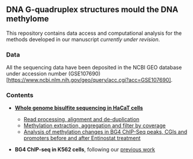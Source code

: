 
## DNA G-quadruplex structures mould the DNA methylome

This repository contains data access and computational analysis for the methods developed in our manuscript *currently under revision*.

### Data

All the sequencing data have been deposited in the NCBI GEO database under accession number (GSE107690)[https://www.ncbi.nlm.nih.gov/geo/query/acc.cgi?acc=GSE107690].

### Contents

- [**Whole genome bisulfite sequencing in HaCaT cells**](wgbs_hacat.md)
  - [Read processing, alignment and de-duplication](wgbs_hacat.md#read-processing-alignment-and-de-duplication)
  - [Methylation extraction, aggregation and filter by coverage](wgbs_hacat.md#methylation-extraction-aggregation-and-filter-by-coverage)
  - [Analysis of methylation changes in BG4 ChIP-Seq peaks, CGIs and promoters before and after Entinostat treatment](wgbs_hacat.md#analysis-of-methylation-changes-in-bg4-chip-seq-peaks-cgis-and-promoters-before-and-after-entinostat-treatment)
  
- **BG4 ChIP-seq in K562 cells**, following our [previous work](https://github.com/sblab-bioinformatics/dna-secondary-struct-chrom-lands/blob/master/Methods.md)
